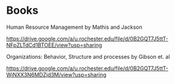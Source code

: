 # Books

Human Resource Management by Mathis and Jackson

https://drive.google.com/a/u.rochester.edu/file/d/0B2GQT7J5ttT-NFpZLTdCd1BTOEE/view?usp=sharing


Organizations: Behavior, Structure and processes by Gibson et. al

https://drive.google.com/a/u.rochester.edu/file/d/0B2GQT7J5ttT-WjNXX3N6MDZjd3M/view?usp=sharing
